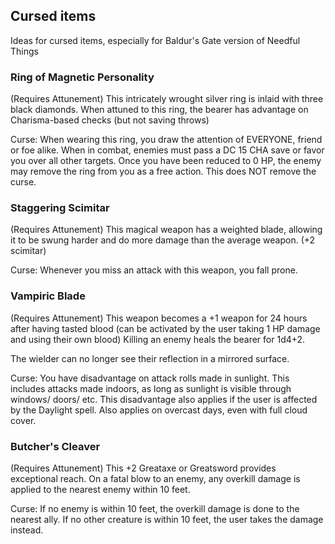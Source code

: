 ## Cursed items

Ideas for cursed items, especially for Baldur's Gate version of Needful Things

### Ring of Magnetic Personality

(Requires Attunement) This intricately wrought silver ring is inlaid with three black diamonds.  When attuned to this ring, the bearer has advantage on Charisma-based checks (but not saving throws) 

Curse:  When wearing this ring, you draw the attention of EVERYONE, friend or foe alike.  When in combat, enemies must pass a DC 15 CHA save or favor you over all other targets.  Once you have been reduced to 0 HP, the enemy may remove the ring from you as a free action.  This does NOT remove the curse.

### Staggering Scimitar

(Requires Attunement) This magical weapon has a weighted blade, allowing it to be swung harder and do more damage than the average weapon.  (+2 scimitar)

Curse:  Whenever you miss an attack with this weapon, you fall prone.

### Vampiric Blade

(Requires Attunement) This weapon becomes a +1 weapon for 24 hours after having tasted blood (can be activated by the user taking 1 HP damage and using their own blood)  Killing an enemy heals the bearer for 1d4+2.

The wielder can no longer see their reflection in a mirrored surface.

Curse: You have disadvantage on attack rolls made in sunlight.  This includes attacks made indoors, as long as sunlight is visible through windows/ doors/ etc.  This disadvantage also applies if the user is affected by the Daylight spell.  Also applies on overcast days, even with full cloud cover.

### Butcher's Cleaver

(Requires Attunement) This +2 Greataxe or Greatsword provides exceptional reach.  On a fatal blow to an enemy, any overkill damage is applied to the nearest enemy within 10 feet.

Curse: If no enemy is within 10 feet, the overkill damage is done to the nearest ally.  If no other creature is within 10 feet, the user takes the damage instead.